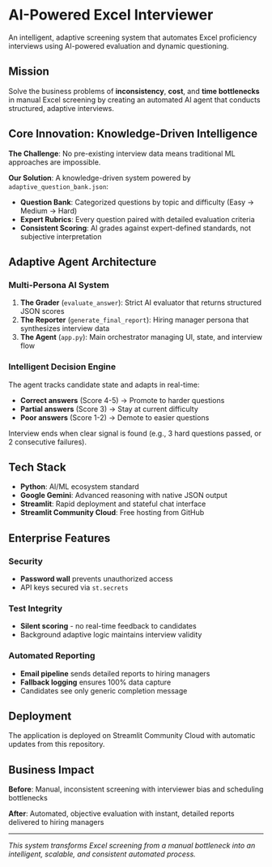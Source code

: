 # AI-Powered Excel Interviewer

An intelligent, adaptive screening system that automates Excel proficiency interviews using AI-powered evaluation and dynamic questioning.

## Mission

Solve the business problems of **inconsistency**, **cost**, and **time bottlenecks** in manual Excel screening by creating an automated AI agent that conducts structured, adaptive interviews.

## Core Innovation: Knowledge-Driven Intelligence

**The Challenge**: No pre-existing interview data means traditional ML approaches are impossible.

**Our Solution**: A knowledge-driven system powered by `adaptive_question_bank.json`:
- **Question Bank**: Categorized questions by topic and difficulty (Easy → Medium → Hard)
- **Expert Rubrics**: Every question paired with detailed evaluation criteria
- **Consistent Scoring**: AI grades against expert-defined standards, not subjective interpretation

## Adaptive Agent Architecture

### Multi-Persona AI System
1. **The Grader** (`evaluate_answer`): Strict AI evaluator that returns structured JSON scores
2. **The Reporter** (`generate_final_report`): Hiring manager persona that synthesizes interview data
3. **The Agent** (`app.py`): Main orchestrator managing UI, state, and interview flow

### Intelligent Decision Engine
The agent tracks candidate state and adapts in real-time:
- **Correct answers** (Score 4-5) → Promote to harder questions
- **Partial answers** (Score 3) → Stay at current difficulty
- **Poor answers** (Score 1-2) → Demote to easier questions

Interview ends when clear signal is found (e.g., 3 hard questions passed, or 2 consecutive failures).

## Tech Stack

- **Python**: AI/ML ecosystem standard
- **Google Gemini**: Advanced reasoning with native JSON output
- **Streamlit**: Rapid deployment and stateful chat interface
- **Streamlit Community Cloud**: Free hosting from GitHub

## Enterprise Features

### Security
- **Password wall** prevents unauthorized access
- API keys secured via `st.secrets`

### Test Integrity
- **Silent scoring** - no real-time feedback to candidates
- Background adaptive logic maintains interview validity

### Automated Reporting
- **Email pipeline** sends detailed reports to hiring managers
- **Fallback logging** ensures 100% data capture
- Candidates see only generic completion message

## Deployment

The application is deployed on Streamlit Community Cloud with automatic updates from this repository.

## Business Impact

**Before**: Manual, inconsistent screening with interviewer bias and scheduling bottlenecks

**After**: Automated, objective evaluation with instant, detailed reports delivered to hiring managers

---

*This system transforms Excel screening from a manual bottleneck into an intelligent, scalable, and consistent automated process.*
